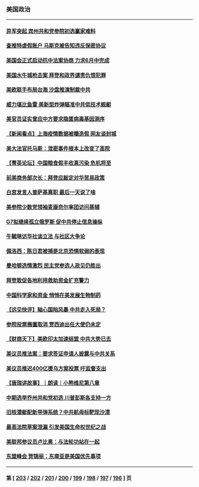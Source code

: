 ### 美国政治
---
#### [异军突起 宾州共和党参院初选赢家难料](../../pages/ncid1078159/n13737822.md) 
#### [查推特虚假账户 马斯克被告知违反保密协议](../../pages/ncid1078159/n13737804.md) 
#### [美国会正式启动抗中法案协商 力求6月中完成](../../pages/ncid1078159/n13737740.md) 
#### [美国水牛城枪击案 拜登和政界谴责仇恨犯罪](../../pages/ncid1078159/n13737727.md) 
#### [美欧联手布局台海 沙盘推演制裁中共](../../pages/ncid1078159/n13731643.md) 
#### [威力堪比鱼雷 美新型炸弹瞄准中共低技术舰艇](../../pages/ncid1078159/n13730798.md) 
#### [美官员证实曾应中方要求隐匿病毒基因测序](../../pages/ncid1078159/n13737139.md) 
#### [【新闻看点】上海疫情数据被曝造假 网友谈封城](../../pages/ncid1078159/n13737080.md) 
#### [美大法官托马斯：泄密事件根本上改变了高院](../../pages/ncid1078159/n13737085.md) 
#### [【菁英论坛】中国粮食假丰收真污染 危机将至](../../pages/ncid1078159/n13736862.md) 
#### [前美商务部次长：拜登应敲定对华贸易政策](../../pages/ncid1078159/n13736985.md) 
#### [白宫发言人普萨基离职 最后一天说了啥](../../pages/ncid1078159/n13736969.md) 
#### [美参院少数党领袖麦康奈尔率团访问基辅](../../pages/ncid1078159/n13736977.md) 
#### [G7拟继续孤立俄罗斯 促中共停止信息操纵](../../pages/ncid1078159/n13736875.md) 
#### [牛毓琳访华社谈立法 与社区大争论](../../pages/ncid1078159/n13736398.md) 
#### [佩洛西：陈日君被捕是北京恐惧软弱的表现](../../pages/ncid1078159/n13736431.md) 
#### [曼哈顿选情激烈 民主党参选人政见仍胜出](../../pages/ncid1078159/n13736400.md) 
#### [拜登敦促各地利用救助资金扩充警力](../../pages/ncid1078159/n13736293.md) 
#### [中国科学家和资金 悄悄在美发展生物制药](../../pages/ncid1078159/n13736311.md) 
#### [【远见快评】轴心国陷风暴 中共走入死局？](../../pages/ncid1078159/n13736227.md) 
#### [参院投票搁置取消 贾西迪出任大使仍未定](../../pages/ncid1078159/n13736251.md) 
#### [【财商天下】美欧印太加速结盟 中共大势已去](../../pages/ncid1078159/n13736239.md) 
#### [美议员推法案：要求签证申请人披露与中共关系](../../pages/ncid1078159/n13736223.md) 
#### [美议员推迟400亿援乌方案投票 吁监督支出](../../pages/ncid1078159/n13736205.md) 
#### [【唐瑞讲故事】｜朗读｜小熊维尼第八章](../../pages/ncid1078159/n13736212.md) 
#### [中期选举乔州共和党初选 川普彭斯各支持一方](../../pages/ncid1078159/n13736039.md) 
#### [旧核潜艇配新导弹系统？中共航母标靶现沙漠](../../pages/ncid1078159/n13735969.md) 
#### [最高法院草案泄漏 引发美国生命权世纪之战](../../pages/ncid1078159/n13733287.md) 
#### [美联邦参议员卢比奥：与法轮功站在一起](../../pages/ncid1078159/n13735749.md) 
#### [东盟峰会 贺锦丽：东南亚是美国优先事项](../../pages/ncid1078159/n13735984.md) 

---
#### 第 [ [203](./203.md) / [202](./202.md) / [201](./201.md) / [200](./200.md) / [199](./199.md) / [198](./198.md) / [197](./197.md) / [196](./196.md) ] 页
